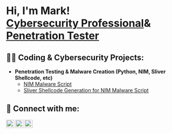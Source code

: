 <h1>Hi, I'm Mark! <br/><a href="https://github.com/Marksecpro">Cybersecurity Professional</a>& <a href="https://www.linkedin.com/in/mark-farag-73b29216a/">Penetration Tester</a></h1>

<h2>👨‍💻 Coding & Cybersecurity Projects:</h2>

- <b>Penetration Testing & Malware Creation (Python, NIM, Sliver Shellcode, etc)</b>
  - [NIM Malware Script](https://github.com/MarkSecPro/MarkSecPro/blob/main/MalwareScript)
  - [Sliver Shellcode Generation for NIM Malware Script](https://github.com/MarkSecPro/MarkSecPro/blob/main/ShellcodeViaSliver) <b><i></b></i>

<h2> 🤳 Connect with me:</h2>

[<img align="left" alt="Marksecpro | YouTube" width="22px" src="https://cdn.jsdelivr.net/npm/simple-icons@v3/icons/youtube.svg" />][youtube]
[<img align="left" alt="Marksecpro | LinkedIn" width="22px" src="https://cdn.jsdelivr.net/npm/simple-icons@v3/icons/linkedin.svg" />][linkedin]
[<img align="left" alt="Marksecpro | Instagram" width="22px" src="https://cdn.jsdelivr.net/npm/simple-icons@v3/icons/instagram.svg" />][instagram]

[youtube]: https://www.youtube.com/c/superhumanfitness
[instagram]: https://www.instagram.com/markthisjourney/
[linkedin]: https://linkedin.com/in/mark-farag-73b29216a

<!--
**MarkSecPro/MarkSecPro** is a ✨ _special_ ✨ repository because its `README.md` (this file) appears on your GitHub profile.
